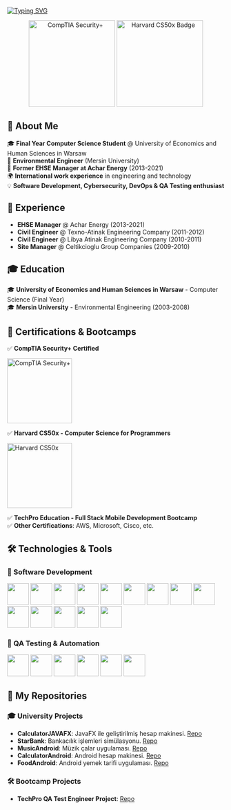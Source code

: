 [![Typing SVG](https://readme-typing-svg.demolab.com?font=Fira+Code&weight=600&size=35&duration=2000&pause=1000&color=1E88E5&multiline=true&width=435&height=100&lines=%24whoami;Bu%C4%9Fra+Han)](https://git.io/typing-svg)

<p align="center">
  <img src="https://raw.githubusercontent.com/hanbugra82/hanbugra82/main/securityplus-badge.png" width="200" alt="CompTIA Security+">
  <img src="https://cs50.harvard.edu/certificates/fc311192-c7b6-4a5b-9721-dd5d7db4ed2c/badge" width="200" alt="Harvard CS50x Badge">
</p>

## 🚀 About Me  
🎓 **Final Year Computer Science Student** @ University of Economics and Human Sciences in Warsaw  
🌱 **Environmental Engineer** (Mersin University)  
💼 **Former EHSE Manager at Achar Energy** (2013-2021)  
🌍 **International work experience** in engineering and technology  
💡 **Software Development, Cybersecurity, DevOps & QA Testing enthusiast**  

## 📜 Experience  
- **EHSE Manager** @ Achar Energy (2013-2021)  
- **Civil Engineer** @ Texno-Atinak Engineering Company (2011-2012)  
- **Civil Engineer** @ Libya Atinak Engineering Company (2010-2011)  
- **Site Manager** @ Celtikcioglu Group Companies (2009-2010)  

## 🎓 Education  
🎓 **University of Economics and Human Sciences in Warsaw** - Computer Science (Final Year)  
🎓 **Mersin University** - Environmental Engineering (2003-2008)  

## 🎯 Certifications & Bootcamps  
✅ **CompTIA Security+ Certified**  
<p>
  <img src="https://raw.githubusercontent.com/hanbugra82/hanbugra82/main/securityplus-badge.png" width="150" alt="CompTIA Security+">
</p>

✅ **Harvard CS50x - Computer Science for Programmers**  
<p>
  <a href="https://cs50.harvard.edu/certificates/fc311192-c7b6-4a5b-9721-dd5d7db4ed2c">
    <img src="https://cs50.harvard.edu/certificates/fc311192-c7b6-4a5b-9721-dd5d7db4ed2c/badge" width="150" alt="Harvard CS50x">
  </a>
</p>

✅ **TechPro Education - Full Stack Mobile Development Bootcamp**  
✅ **Other Certifications**: AWS, Microsoft, Cisco, etc.  

## 🛠 Technologies & Tools  
### **🔹 Software Development**
<p align="left">
  <img src="https://cdn.jsdelivr.net/gh/devicons/devicon/icons/java/java-original.svg" width="50" height="50"/>
  <img src="https://cdn.jsdelivr.net/gh/devicons/devicon/icons/kotlin/kotlin-original.svg" width="50" height="50"/>
  <img src="https://cdn.jsdelivr.net/gh/devicons/devicon/icons/androidstudio/androidstudio-original.svg" width="50" height="50"/>
  <img src="https://cdn.jsdelivr.net/gh/devicons/devicon/icons/javafx/javafx-original.svg" width="50" height="50"/>
  <img src="https://cdn.jsdelivr.net/gh/devicons/devicon/icons/python/python-original.svg" width="50" height="50"/>
  <img src="https://cdn.jsdelivr.net/gh/devicons/devicon/icons/flask/flask-original.svg" width="50" height="50"/>
  <img src="https://cdn.jsdelivr.net/gh/devicons/devicon/icons/react/react-original.svg" width="50" height="50"/>
  <img src="https://cdn.jsdelivr.net/gh/devicons/devicon/icons/react/react-original.svg" width="50" height="50"/>
  <img src="https://cdn.jsdelivr.net/gh/devicons/devicon/icons/nodejs/nodejs-original.svg" width="50" height="50"/>
  <img src="https://cdn.jsdelivr.net/gh/devicons/devicon/icons/mongodb/mongodb-original.svg" width="50" height="50"/>
  <img src="https://cdn.jsdelivr.net/gh/devicons/devicon/icons/sqlite/sqlite-original.svg" width="50" height="50"/>
  <img src="https://cdn.jsdelivr.net/gh/devicons/devicon/icons/docker/docker-original.svg" width="50" height="50"/>
  <img src="https://cdn.jsdelivr.net/gh/devicons/devicon/icons/linux/linux-original.svg" width="50" height="50"/>
  <img src="https://cdn.jsdelivr.net/gh/devicons/devicon/icons/git/git-original.svg" width="50" height="50"/>
</p>

### **🔹 QA Testing & Automation**
<p align="left">
  <img src="https://cdn.jsdelivr.net/gh/devicons/devicon/icons/selenium/selenium-original.svg" width="50" height="50"/>
  <img src="https://cdn.jsdelivr.net/gh/devicons/devicon/icons/junit/junit-original.svg" width="50" height="50"/>
  <img src="https://cdn.jsdelivr.net/gh/devicons/devicon/icons/cucumber/cucumber-original.svg" width="50" height="50"/>
  <img src="https://cdn.jsdelivr.net/gh/devicons/devicon/icons/apache/apache-original.svg" width="50" height="50"/> <!-- Maven için Apache ikonu -->
  <img src="https://cdn.jsdelivr.net/gh/devicons/devicon/icons/jenkins/jenkins-original.svg" width="50" height="50"/>
  <img src="https://cdn.jsdelivr.net/gh/devicons/devicon/icons/slack/slack-original.svg" width="50" height="50"/>
</p>


## 📂 My Repositories  
### 🎓 University Projects  
- **CalculatorJAVAFX**: JavaFX ile geliştirilmiş hesap makinesi. [Repo](https://github.com/bugra-university/calculatorJAVAFX)
- **StarBank**: Bankacılık işlemleri simülasyonu. [Repo](https://github.com/bugra-university/starBank)
- **MusicAndroid**: Müzik çalar uygulaması. [Repo](https://github.com/bugra-university/musicAndroid)  
- **CalculatorAndroid**: Android hesap makinesi. [Repo](https://github.com/bugra-university/calculatorAndroid)    
- **FoodAndroid**: Android yemek tarifi uygulaması. [Repo](https://github.com/bugra-university/foodAndroid)  

### 🛠️ Bootcamp Projects  
- **TechPro QA Test Engineer Project**: [Repo](https://github.com/bugra-bootcamps/bugra-techPro171)  
